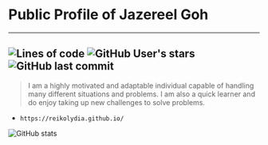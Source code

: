 # Public Profile of Jazereel Goh

---

![Lines of code](https://img.shields.io/tokei/lines/github/reikolydia/reikolydia?label=Lines%20Written&style=for-the-badge) ![GitHub User's stars](https://img.shields.io/github/stars/reikolydia?style=for-the-badge) ![GitHub last commit](https://img.shields.io/github/last-commit/reikolydia/reikolydia?style=for-the-badge)
---

> I am a highly motivated and adaptable individual capable of handling many different situations and problems. I am also a quick learner and do enjoy taking up new challenges to solve problems.


-  `https://reikolydia.github.io/`

![GitHub stats](https://github-readme-stats.vercel.app/api?username=reikolydia)